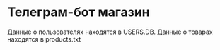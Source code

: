 # Телеграм-бот магазин
Данные о пользователях находятся в USERS.DB.
Данные о товарах находятся в products.txt
